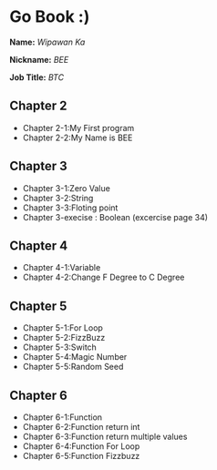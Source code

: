 # Go Book :)

**Name:** *Wipawan Ka*

**Nickname:** *BEE*

**Job Title:** *BTC*

## Chapter 2
* Chapter 2-1:My First program
* Chapter 2-2:My Name is BEE

## Chapter 3
* Chapter 3-1:Zero Value
* Chapter 3-2:String
* Chapter 3-3:Floting point
* Chapter 3-execise : Boolean (excercise page 34)

## Chapter 4
* Chapter 4-1:Variable
* Chapter 4-2:Change F Degree to C Degree  

## Chapter 5
* Chapter 5-1:For Loop
* Chapter 5-2:FizzBuzz
* Chapter 5-3:Switch
* Chapter 5-4:Magic Number
* Chapter 5-5:Random Seed

## Chapter 6
* Chapter 6-1:Function
* Chapter 6-2:Function return int
* Chapter 6-3:Function return multiple values
* Chapter 6-4:Function For Loop
* Chapter 6-5:Function Fizzbuzz